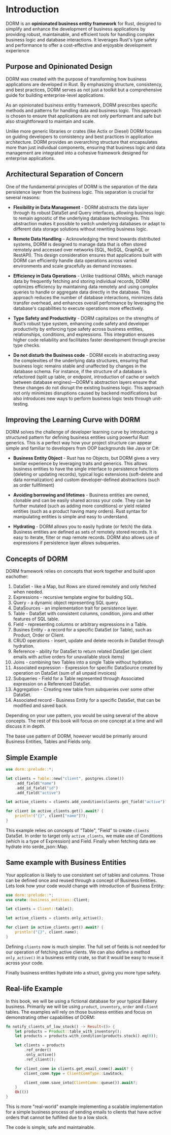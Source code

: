 # Introduction

DORM is an **opinionated business entity framework** for Rust, designed to simplify and
enhance the development of business applications by providing robust, maintainable, and
efficient tools for handling complex business logic and database interactions. It
leverages Rust's type safety and performance to offer a cost-effective and enjoyable
development experience

## Purpose and Opinionated Design

DORM was created with the purpose of transforming how business applications are developed
in Rust. By emphasizing structure, consistency, and best practices, DORM serves as not
just a toolkit but a comprehensive guide for building enterprise-level applications.

As an opinionated business entity framework, DORM prescribes specific methods and patterns
for handling data and business logic. This approach is chosen to ensure that applications
are not only performant and safe but also straightforward to maintain and scale.

Unlike more generic libraries or crates (like Actix or Diesel) DORM focuses on guiding
developers to consistency and best practices in application architecture. DORM provides
an overarching structure that encapsulates more than just individual components, ensuring
that business logic and data management are integrated into a cohesive framework designed
for enterprise applications.

## Architectural Separation of Concern

One of the fundamental principles of DORM is the separation of the data persistence layer
from the business logic. This separation is crucial for several reasons:

- **Flexibility in Data Management** - DORM abstracts the data layer through its robust DataSet
  and Query interfaces, allowing business logic to remain agnostic of the underlying database
  technologies. This abstraction makes it possible to switch underlying databases or adapt to
  different data storage solutions without rewriting business logic.

- **Remote Data Handling** - Acknowledging the trend towards distributed systems, DORM is designed
  to manage data that is often stored remotely and accessed over networks (SQL, NoSQL, GraphQL or
  RestAPI). This design consideration ensures that applications built with DORM can efficiently handle
  data operations across varied environments and scale gracefully as demand increases.

- **Efficiency in Data Operations** - Unlike traditional ORMs, which manage data by frequently
  fetching and storing individual records, DORM optimizes efficiency by maintaining data remotely and
  using complex queries to handle or aggregate data directly in the database. This approach reduces
  the number of database interactions, minimizes data transfer overhead, and enhances overall
  performance by leveraging the database's capabilities to execute operations more effectively.

- **Type Safety and Productivity** - DORM capitalizes on the strengths of Rust’s robust type system,
  enhancing code safety and developer productivity by enforcing type safety across business entities,
  relationships, conditions, and expressions. This integration ensures higher code reliability and
  facilitates faster development through precise type checks.

- **Do not disturb the Business code** - DORM excels in abstracting away the complexities of
  the underlying data structures, ensuring that business logic remains stable and unaffected by
  changes in the database schema. For instance, if the structure of a database is refactored (split
  up table, or endpoint, introduction of cache or switch between database engines)—DORM's
  abstraction layers ensure that these changes do not disrupt the existing business logic. This
  approach not only minimizes disruptions caused by backend modifications but also introduces new
  ways to perform business logic tests through unit-testing.

## Improving the Learning Curve with DORM

DORM solves the challenge of developer learning curve by introducing a structured pattern for
defining business entities using powerful Rust generics. This is a perfect way how your project
structure can appear simple and familiar to developers from OOP backgrounds like Java or C#:

- **Business Entity Object** - Rust has no Objects, but DORM gives a very similar experience
  by leveraging traits and generics. This allows business entities to have the single interface
  to persistence functions (deleting or updating records), typical logic extensions (soft-delete
  and data normalization) and custom developer-defined abstractions (such as order fullfilment)

- **Avoiding borrowing and lifetimes** - Business entities are owned, clonable and can be
  easily shared across your code. They can be further mutated (such as adding more conditions)
  or yield related entities (such as a product having many orders). Rust syntax for manipulating
  entities is simple and easy to understand.

- **Hydrating** - DORM allows you to easily hydrate (or fetch) the data. Business entities are
  defined as sets of remotely stored records. It is easy to iterate, filter or map remote records.
  DORM also allows use of expressions if persistence layer allows subqueries.

## Concepts of DORM

DORM framework relies on concepts that work together and build upon eachother:

1. DataSet - like a Map, but Rows are stored remotely and only fetched when needed.
2. Expressions - recursive template engine for building SQL.
3. Query - a dynamic object representing SQL query.
4. DataSources - an implementation trait for persistence layer.
5. Table - DataSet with consistent columns, condition, joins and other features of SQL table.
6. Field - representing columns or arbitrary expressions in a Table.
7. Busines Entity - a record for a specific DataSet (or Table), such as Product, Order or Client.
8. CRUD operations - insert, update and delete records in DataSet through hydration.
9. Reference - ability for DataSet to return related DataSet (get client emails with active orders for unavailable stock items)
10. Joins - combining two Tables into a single Table without hydration.
11. Associated expression - Expression for specific DataSource created by operation on DataSet (sum of all unpaid invoices)
12. Subqueries - Field for a Table represented through Associated expression on a Referenced DataSet.
13. Aggregation - Creating new table from subqueries over some other DataSet.
14. Associated record - Business Entity for a specific DataSet, that can be modified and saved back.

Depending on your use pattern, you would be using several of the above concepts. The rest of this
book will focus on one concept at a time and will discuss it in depth.

The base use pattern of DORM, however would be primarily around Business Entities, Tables and Fields only.

## Simple Example

```rust
use dorm::prelude::*;

let clients = Table::new("client", postgres.clone())
    .add_field("name")
    .add_id_field("id")
    .add_field("active")

let active_clients = clients.add_condition(clients.get_field("active")?.eq(true));

for client in active_clients.get().await? {
    println!("{}", client["name"]?);
}
```

This example relies on concepts of "Table", "Field" to create `clients` DataSet.
In order to target only `active_clients`, we make use of Conditions (which is a type
of Expression) and Field. Finally when fetching data we hydrate into serde_json::Map.

## Same example with Business Entities

Your application is likely to use consistent set of tables and columns. Those can
be defined once and reused through a concept of Business Entities. Lets look how
your code would change with introduction of Business Entity:

```rust
use dorm::prelude::*;
use crate::business_entities::Client;

let clients = Client::table();

let active_clients = clients.only_active();

for client in active_clients.get().await? {
    println!("{}", client.name);
}
```

Defining `clients` now is much simpler. The full set of fields is not needed for our
operation of fetching active clients. We can also define a method `only_active()`
in a business entity crate, so that it would be easy to reuse it across your code.

Finally business entities hydrate into a struct, giving you more type safety.

## Real-life Example

In this book, we will be using a fictional database for your typical Bakery business.
Primarily we will be using `product`, `inventory`, `order` and `client` tables. The
examples will rely on those business entities and focus on demonstrating other
capabilities of DORM:

```rust
fn notify_clients_of_low_stock() -> Result<()> {
    let products = Product::table_with_inventory();
    let products = products.with_condition(products.stock().eq(0));

    let clients = products
        .ref_order()
        .only_active()
        .ref_client();

    for client_comm in clients.get_email_comm().await? {
        client_comm.type = ClientCommType::LowStock;

        client_comm.save_into(ClientComm::queue()).await?;
    }
    Ok(())
}
```

This is more "real-world" example implementing a scalable
implementation for a simple business process of sending emails to
clients that have active orders that cannot be fulfilled due to a low
stock.

The code is simple, safe and maintainable.
